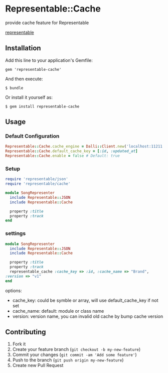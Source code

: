 # Representable::Cache

provide cache feature for Representable

[representable](https://github.com/apotonick/representable)

## Installation

Add this line to your application's Gemfile:

    gem 'representable-cache'

And then execute:

    $ bundle

Or install it yourself as:

    $ gem install representable-cache

## Usage


### Default Configuration

```ruby
Representable::Cache.cache_engine = Dalli::Client.new('localhost:11211', :namespace => "app_v1")
Representable::Cache.default_cache_key = [:id, :updated_at]
Representable::Cache.enable = false # Default: true
```

### Setup

```ruby
require 'representable/json'
require 'representable/cache'

module SongRepresenter
  include Representable::JSON
  include Representable::Cache

  property :title
  property :track
end
```

### settings

```ruby
module SongRepresenter
  include Representable::JSON
  include Representable::Cache

  property :title
  property :track
  representable_cache :cache_key => :id, :cache_name => "Brand",
:version => "v1"
end
```

options:
* cache_key: could be symble or array, will use default_cache_key if not
  set
* cache_name: default: module or class name
* version: version name, you can invalid old cache by bump cache version

## Contributing

1. Fork it
2. Create your feature branch (`git checkout -b my-new-feature`)
3. Commit your changes (`git commit -am 'Add some feature'`)
4. Push to the branch (`git push origin my-new-feature`)
5. Create new Pull Request
